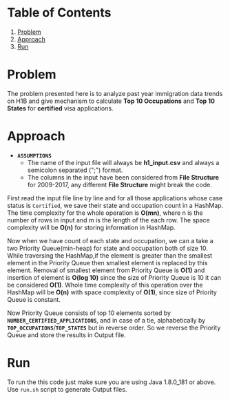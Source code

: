 # Table of Contents
1. [Problem](README.md#problem)
2. [Approach](README.md#approach)
3. [Run](README.md#run)

# Problem
The problem presented here is to analyze past year immigration data trends on H1B and give mechanism to calculate **Top 10 Occupations** and **Top 10 States** for **certified** visa applications.


# Approach
* __`ASSUMPTIONS`__
    * The name of the input file will always be **h1_input.csv** and always a semicolon separated (";") format.
    * The columns in the input have been considered from **File Structure** for 2009-2017, any different **File Structure** might break the code.

First read the input file line by line and for all those applications whose case status is `Certified`, we save their state and occupation count in a HashMap. The time complexity for the whole operation is **O(mn)**, where n is the number of rows in input and m is the length of the each row. The space complexity will be **O(n)** for storing information in HashMap.

Now when we have count of each state and occupation, we can a take a two Priority Queue(min-heap) for state and occupation both of size 10. While traversing the HashMap,if the element is greater than the smallest element in the Priority Queue then smallest element is replaced by this element. Removal of smallest element from Priority Queue is **O(1)** and insertion of element is **O(log 10)** since the size of Priority Queue is 10 it can be considered **O(1)**. Whole time complexity of this operation over the HashMap will be **O(n)** with space complexity of **O(1)**, since size of Priority Queue is constant.

Now Priority Queue consists of top 10 elements sorted by __`NUMBER_CERTIFIED_APPLICATIONS`__, and in case of a tie, alphabetically by __`TOP_OCCUPATIONS`__/__`TOP_STATES`__ but in reverse order. So we reverse the Priority Queue and store the results in Output file.

# Run

To run the this code just make sure you are using Java 1.8.0_181 or above. Use `run.sh` script to generate Output files.
